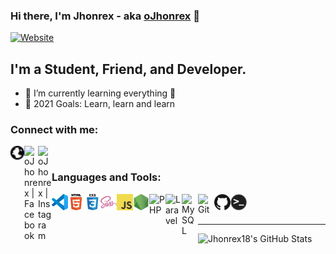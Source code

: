 ### Hi there, I'm Jhonrex - aka [oJhonrex][website] 👋

[![Website](https://img.shields.io/badge/OJHONREX.ML-ONLINE-brightgreen)](https://ojhonrex.ml)

## I'm a Student, Friend, and Developer.

- 🌱 I’m currently learning everything 🤣
- 🥅 2021 Goals: Learn, learn and learn

### Connect with me:

[<img align="left" alt="oJhonrex.com" width="22px" src="https://raw.githubusercontent.com/iconic/open-iconic/master/svg/globe.svg" />][website]
[<img align="left" alt="oJhonrex | Facebook" width="22px" src="https://img.icons8.com/material-rounded/24/000000/facebook.png" />][facebook]
[<img align="left" alt="oJhonrex | Instagram" width="22px" src="https://cdn.jsdelivr.net/npm/simple-icons@v3/icons/instagram.svg" />][instagram]

<br />

### Languages and Tools:

<img align="left" alt="Visual Studio Code" width="26px" src="https://raw.githubusercontent.com/github/explore/80688e429a7d4ef2fca1e82350fe8e3517d3494d/topics/visual-studio-code/visual-studio-code.png" />
<img align="left" alt="HTML5" width="26px" src="https://raw.githubusercontent.com/github/explore/80688e429a7d4ef2fca1e82350fe8e3517d3494d/topics/html/html.png" />
<img align="left" alt="CSS3" width="26px" src="https://raw.githubusercontent.com/github/explore/80688e429a7d4ef2fca1e82350fe8e3517d3494d/topics/css/css.png" />
<img align="left" alt="Sass" width="26px" src="https://raw.githubusercontent.com/github/explore/80688e429a7d4ef2fca1e82350fe8e3517d3494d/topics/sass/sass.png" />
<img align="left" alt="JavaScript" width="26px" src="https://raw.githubusercontent.com/github/explore/80688e429a7d4ef2fca1e82350fe8e3517d3494d/topics/javascript/javascript.png" />
<img align="left" alt="Node.js" width="26px" src="https://raw.githubusercontent.com/github/explore/80688e429a7d4ef2fca1e82350fe8e3517d3494d/topics/nodejs/nodejs.png" />
<img align="left" alt="PHP" width="26px" src="https://image.flaticon.com/icons/png/24/470/470668.png"/>
<img align="left" alt="Laravel" width="26px" src="https://cdn3.iconfinder.com/data/icons/popular-services-brands/512/laravel-512.png"/>
<img align="left" alt="MySQL" width="26px" src="https://image.flaticon.com/icons/png/24/288/288882.png" />
<img align="left" alt="Git" width="26px" src="https://img.icons8.com/ios-filled/50/000000/git.png"/>
<img align="left" alt="GitHub" width="26px" src="https://raw.githubusercontent.com/github/explore/78df643247d429f6cc873026c0622819ad797942/topics/github/github.png" />
<img align="left" alt="Terminal" width="26px" src="https://raw.githubusercontent.com/github/explore/80688e429a7d4ef2fca1e82350fe8e3517d3494d/topics/terminal/terminal.png" />

<br />
<br />

---

  <img align="left" alt="Jhonrex18's GitHub Stats" src="https://github-readme-stats.vercel.app/api?username=jhonrex18&count_private=true&show_icons=true&hide_border=true&theme=radical" />

[website]: https://ojhonrex.ml
[instagram]: https://instagram.com/jhonrex18
[facebook]: https://fb.com/jhonrex1014
